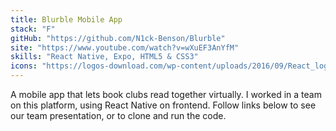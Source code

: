 ```yaml
---
title: Blurble Mobile App
stack: "F"
gitHub: "https://github.com/N1ck-Benson/Blurble"
site: "https://www.youtube.com/watch?v=wXuEF3AnYfM"
skills: "React Native, Expo, HTML5 & CSS3"
icons: "https://logos-download.com/wp-content/uploads/2016/09/React_logo_logotype_emblem.png, https://seeklogo.com/images/E/expo-logo-01BB2BCFC3-seeklogo.com.png, htmlCssIcon"
---
```


A mobile app that lets book clubs read together virtually. I worked in a team on this platform, using React Native on frontend. Follow links below to see our team presentation, or to clone and run the code.
